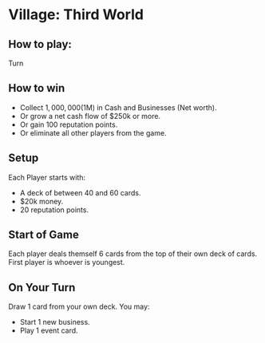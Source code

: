 # Village: Third World
## How to play:
Turn 
## How to win
- Collect $1,000,000 ($1M) in Cash and Businesses (Net worth).
- Or grow a net cash flow of $250k or more.
- Or gain 100 reputation points.
- Or eliminate all other players from the game.
## Setup
Each Player starts with:
- A deck of between 40 and 60 cards.
- $20k money.
- 20 reputation points. 
## Start of Game
Each player deals themself 6 cards from the top of their own deck of cards. 
First player is whoever is youngest.
## On Your Turn
Draw 1 card from your own deck.
You may:
- Start 1 new business.
- Play 1 event card.
